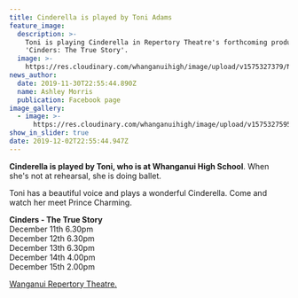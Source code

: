 ```yaml
---
title: Cinderella is played by Toni Adams
feature_image:
  description: >-
    Toni is playing Cinderella in Repertory Theatre's forthcoming production of
    'Cinders: The True Story'.
  image: >-
    https://res.cloudinary.com/whanganuihigh/image/upload/v1575327379/News/Toni_Adams_is_Cinderella.jpg
news_author:
  date: 2019-11-30T22:55:44.890Z
  name: Ashley Morris
  publication: Facebook page
image_gallery:
  - image: >-
      https://res.cloudinary.com/whanganuihigh/image/upload/v1575327595/News/73388509_155350805852978_2303022139118190592_n.jpg
show_in_slider: true
date: 2019-12-02T22:55:44.947Z
---
```

**Cinderella is played by Toni, who is at Whanganui High School**. When she's not at rehearsal, she is doing ballet.

Toni has a beautiful voice and plays a wonderful Cinderella. Come and watch her meet Prince Charming.

**Cinders - The True Story**  
December 11th 6.30pm  
December 12th 6.30pm  
December 13th 6.30pm  
December 14th 4.00pm  
December 15th 2.00pm

[Wanganui Repertory Theatre.](https://www.facebook.com/wanganuirepertory/?__xts__[0]=68.ARBiVuC1uLa9m9g6mJG3NfLps5FgCd_Lg_-NWvGzONXCa3jA6nNrLf-GKa_VtuMWzzS87lSgEP0ZZWYAcDwMpw1a0kuhSdA7ppHwIzmxqlDi8XzIaTc7BoEfteLIjxCaLz6wmVcZEFo2aj5kb6zbuQs_rbQMw-gWF5JfnIC1WmaRV-tvyNKxY0ETk0FbyLvQtWeFSK4N8LpD71IPNVdr68FOYZ5zqBBByARIOvrpk9rpvvYWUh5-HFawYZ48_DYBsf1kXhUo1S6TEQhliU8l6BfSjRM-x5Xmhv-2yHW68YD7rMfajoFNqXvkd5QyeKcoeocAoGov3qvvqdnlolgQ4kY&__xts__[1]=68.ARDe2p3XjP08ZHDHyeF94rPVyUmbJahlYaUQo07NirfFiAZVUMd7Tx9gZo7W65OfMsPewRlUlwHLBUakEvskLHolzipLTsh9AMwreZ6j1jYkM8osxUgUM07VeQu54AMrEhKXYDeq4PaFH3VBNBr51XNZGrEWNDBwuWqkcr2MzibgOtMLkdP_4mXcU-aFUgfJ_fpQdNpc4xG0eFWd7NatZ14Hs56iAz6S8NEGhZQHnV2GUvoV6P1EYw0hTBuy4e_uNZmZ8U78FzM3DCzk4UXcdjlqLA2Bgm-d68q3-IUNJ-_XPuY6nmowPhE2x-WwadkMggXHG5QF3by17-k2ZeUnRZJueb0giMK4Pbe3cNiN-p8qm5SbzNy4YC9OMoCgwTI286aOWXACx2kQVZ8RlbazUOfftu4Nj4OqdXIoGCQINB8w9sXigMqnzvb75WEgUyyQcO8LQ4I9Gb8JrKminCefXEsqwT1l__jUYpzHwAJjVKz2WreTZSC3tw&__xts__[2]=68.ARBgMWiV77_N-TD9ExWUJd31Vx6aUDKBluJl09uzQxSGcklaSnbfXXi7hnXb8XQwx7tVsB3CdmSgiTzbzxO4zKXecib--6QhRcvTQrjvFM_v4zEG6-uahCdgIwzmZsX3GkOLu4vr_MMzsvG_FlVXzPF2avK6Xb2LfJLDx10swwOCrt_pOV1oOFEAHovh60V8BYDS2c-GxOumCiql_6JQz55LcEn9g00yqOGZUVgzjaEfLIXutqApOz9S0Wlmze1_JFKozf1TfGNFsRdkd_ss_dXJuDO88xrqX4Ke4RkxTHZ6Ql8hyaF-yOAEevbH4483uv0Lbv80TuZlvgG9Rj-P_L4SfhIkL42IIM2qIBnLu4zH2-TQHA08yVKOHNr83KpXSAHwd43kZy9-ke7CSKhevh8gKAW3umWm6Y5zDOX38c43Oy90SD9HYQPkHLKgcGmQTD4tuwIZDlsaWHEsk2GY1FWo1M-qbVeg1EnTwqD6WN5qYYOBGxTB5Q&__xts__[3]=68.ARBjQ2fpaPCerGD9zH1GlhuLl0uaIetH3f-sbIBTzqDv3mbl_sKWbGx27x-rtUL0I1wRisP8l6BBzBJbf2QzR0a06skxAlCJ-LM0gvA5mVfw15xAobl4BbHdcixs8qKl1dGFxxhdZyGWmO4M6_JK-nsf7NnfDaksw77SGBcnx38V8nuBlHLJkiYpVxCD3fB4tYpzJQJ52hkWbbGI7RUKvIS5Qu2Sc_cP6qY-n3lQxJa_qLwybbcmLQsSJweJlUcOH_nGt_mbScQ2RgDOlN79mRrtJFfycxqVf0wDJvfZ9UgYY_MSKQDPRdXMOvyFJLtgtUmvhpa0l7Im-YXJ5pr8nV4&__tn__=K-R&eid=ARAtZxbOfdM4A-gQgUFi9VDo22UmdcQAJ66besjR7vvgTf_GpMhdxZqElxQlBvIZ2EvCnks03M_6jxkv&fref=mentions)
